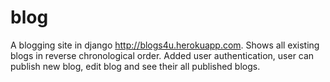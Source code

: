 # blog
A blogging site in django <http://blogs4u.herokuapp.com>. Shows all existing blogs in reverse chronological order. Added user authentication, user can publish new blog, edit blog and see their all published blogs.
